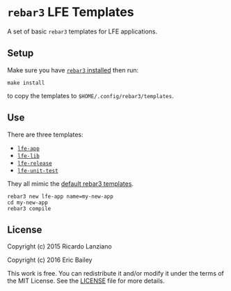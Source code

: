 
# `rebar3` LFE Templates

A set of basic `rebar3` templates for LFE applications.

## Setup

Make sure you have [`rebar3` installed](https://www.rebar3.org/v3.0/docs#installing-binary) then run:

```fish
make install
```

to copy the templates to `$HOME/.config/rebar3/templates`.

## Use

There are three templates:

-   [`lfe-app`](lfe-app)
-   [`lfe-lib`](lfe-lib)
-   [`lfe-release`](lfe-release)
-   [`lfe-unit-test`](lfe-unit-test)

They all mimic the [default rebar3 templates](https://github.com/rebar/rebar3/tree/master/priv/templates).

```fish
rebar3 new lfe-app name=my-new-app
cd my-new-app
rebar3 compile
```

## License

Copyright (c) 2015 Ricardo Lanziano

Copyright (c) 2016 Eric Bailey

This work is free. You can redistribute it and/or modify it under the
terms of the MIT License. See the [LICENSE](LICENSE) file for more details.

